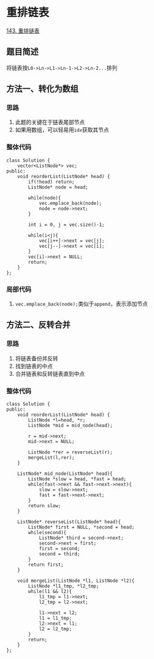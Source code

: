 # 重排链表

[143. 重排链表](https://leetcode.cn/problems/reorder-list/description/)

## 题目简述

将链表按`L0->Ln->L1->Ln-1->L2->Ln-2...`排列

## 方法一、转化为数组

### 思路
1. 此题的关键在于链表尾部节点
2. 如果用数组，可以轻易用`idx`获取其节点

### 整体代码
```
class Solution {
    vector<ListNode*> vec;
public:
    void reorderList(ListNode* head) {
        if(!head) return;
        ListNode* node = head;
        
        while(node){
            vec.emplace_back(node);
            node = node->next;
        }

        int i = 0, j = vec.size()-1;

        while(i<j){
            vec[i++]->next = vec[j];
            vec[j--]->next = vec[i];
        }
        vec[i]->next = NULL;
        return;
    }
};
```

### 局部代码
1. `vec.emplace_back(node);`类似于`append`，表示添加节点

## 方法二、反转合并

### 思路
1. 将链表备份并反转
2. 找到链表的中点
3. 合并链表和反转链表直到中点

### 整体代码
```
class Solution {
public:
    void reorderList(ListNode* head) {
        ListNode *l=head, *r;
        ListNode *mid = mid_node(head);

        r = mid->next;
        mid->next = NULL;
        
        ListNode *rer = reverseList(r);
        mergeList(l,rer);
    }

    ListNode* mid_node(ListNode* head){
        ListNode *slow = head, *fast = head;
        while(fast->next && fast->next->next){
            slow = slow->next;
            fast = fast->next->next;
        }
        return slow;
    }

    ListNode* reverseList(ListNode* head){
        ListNode* first = NULL, *second = head;
        while(second){
            ListNode* third = second->next;
            second->next = first;
            first = second;
            second = third;
        }
        return first;
    }

    void mergeList(ListNode *l1, ListNode *l2){
        ListNode *l1_tmp, *l2_tmp;
        while(l1 && l2){
            l1_tmp = l1->next;
            l2_tmp = l2->next;

            l1->next = l2;
            l1 = l1_tmp;
            l2->next = l1;
            l2 = l2_tmp;
        }
        return;
    }
};
```
